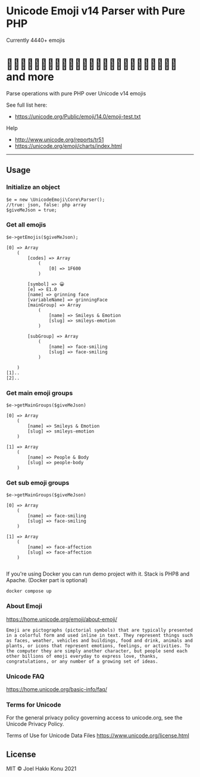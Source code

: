 # Unicode Emoji v14 Parser with Pure PHP

Currently 4440+ emojis

# 👋🏻👨🏻‍🦱🧜🏻🏄🏽‍♀️⛹🏽‍♂️🛀🏾🇨🇭🇹🇷🇩🇪🍖🦄🐳🌵 and more

Parse operations with pure PHP over Unicode v14 emojis

See full list here:

- https://unicode.org/Public/emoji/14.0/emoji-test.txt

Help

- http://www.unicode.org/reports/tr51
- https://unicode.org/emoji/charts/index.html

---

## Usage

### Initialize an object

```
$e = new \UnicodeEmoji\Core\Parser();
//true: json, false: php array
$giveMeJson = true;
```

### Get all emojis

```
$e->getEmojis($giveMeJson);

[0] => Array
    (
        [codes] => Array
            (
                [0] => 1F600
            )

        [symbol] => 😀
        [e] => E1.0
        [name] => grinning face
        [variableName] => grinningFace
        [mainGroup] => Array
            (
                [name] => Smileys & Emotion
                [slug] => smileys-emotion
            )

        [subGroup] => Array
            (
                [name] => face-smiling
                [slug] => face-smiling
            )

    )
[1]..
[2]..

```

### Get main emoji groups

```
$e->getMainGroups($giveMeJson)

[0] => Array
    (
        [name] => Smileys & Emotion
        [slug] => smileys-emotion
    )

[1] => Array
    (
        [name] => People & Body
        [slug] => people-body
    )

```

### Get sub emoji groups

```
$e->getMainGroups($giveMeJson)

[0] => Array
    (
        [name] => face-smiling
        [slug] => face-smiling
    )

[1] => Array
    (
        [name] => face-affection
        [slug] => face-affection
    )


```

If you're using Docker you can run demo project with it. Stack is PHP8 and Apache. (Docker part is optional)

```
docker compose up
```

### About Emoji

https://home.unicode.org/emoji/about-emoji/

`Emoji are pictographs (pictorial symbols) that are typically presented in a colorful form and used inline in text. They represent things such as faces, weather, vehicles and buildings, food and drink, animals and plants, or icons that represent emotions, feelings, or activities. To the computer they are simply another character, but people send each other billions of emoji everyday to express love, thanks, congratulations, or any number of a growing set of ideas.`

### Unicode FAQ

https://home.unicode.org/basic-info/faq/

### Terms for Unicode

For the general privacy policy governing access to unicode.org, see the Unicode Privacy Policy.

Terms of Use for Unicode Data Files
https://www.unicode.org/license.html

## License

MIT © Joel Hakkı Konu 2021
